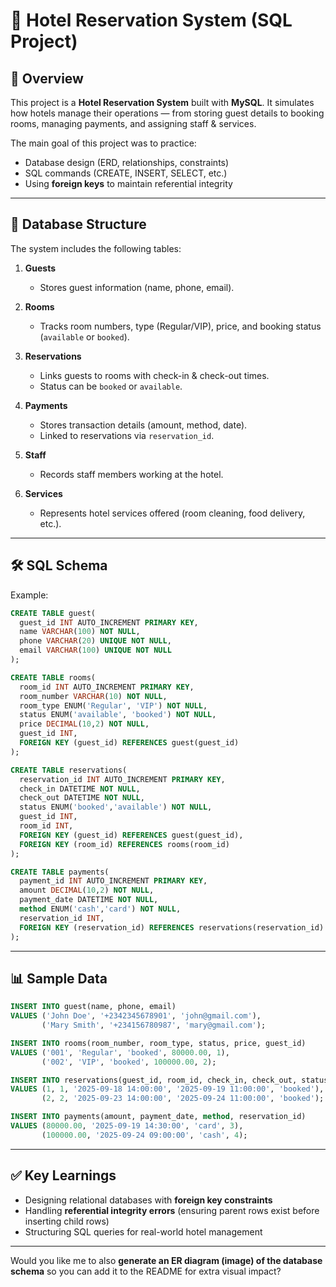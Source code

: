 # 🏨 Hotel Reservation System (SQL Project)

## 📌 Overview

This project is a **Hotel Reservation System** built with **MySQL**.
It simulates how hotels manage their operations — from storing guest details to booking rooms, managing payments, and assigning staff & services.

The main goal of this project was to practice:

* Database design (ERD, relationships, constraints)
* SQL commands (CREATE, INSERT, SELECT, etc.)
* Using **foreign keys** to maintain referential integrity

---

## 📂 Database Structure

The system includes the following tables:

1. **Guests**

   * Stores guest information (name, phone, email).

2. **Rooms**

   * Tracks room numbers, type (Regular/VIP), price, and booking status (`available` or `booked`).

3. **Reservations**

   * Links guests to rooms with check-in & check-out times.
   * Status can be `booked` or `available`.

4. **Payments**

   * Stores transaction details (amount, method, date).
   * Linked to reservations via `reservation_id`.

5. **Staff**

   * Records staff members working at the hotel.

6. **Services**

   * Represents hotel services offered (room cleaning, food delivery, etc.).

---

## 🛠️ SQL Schema

Example:

```sql
CREATE TABLE guest(
  guest_id INT AUTO_INCREMENT PRIMARY KEY,
  name VARCHAR(100) NOT NULL,
  phone VARCHAR(20) UNIQUE NOT NULL,
  email VARCHAR(100) UNIQUE NOT NULL
);

CREATE TABLE rooms(
  room_id INT AUTO_INCREMENT PRIMARY KEY,
  room_number VARCHAR(10) NOT NULL,
  room_type ENUM('Regular', 'VIP') NOT NULL,
  status ENUM('available', 'booked') NOT NULL,
  price DECIMAL(10,2) NOT NULL,
  guest_id INT,
  FOREIGN KEY (guest_id) REFERENCES guest(guest_id)
);

CREATE TABLE reservations(
  reservation_id INT AUTO_INCREMENT PRIMARY KEY,
  check_in DATETIME NOT NULL,
  check_out DATETIME NOT NULL,
  status ENUM('booked','available') NOT NULL,
  guest_id INT,
  room_id INT,
  FOREIGN KEY (guest_id) REFERENCES guest(guest_id),
  FOREIGN KEY (room_id) REFERENCES rooms(room_id)
);

CREATE TABLE payments(
  payment_id INT AUTO_INCREMENT PRIMARY KEY,
  amount DECIMAL(10,2) NOT NULL,
  payment_date DATETIME NOT NULL,
  method ENUM('cash','card') NOT NULL,
  reservation_id INT,
  FOREIGN KEY (reservation_id) REFERENCES reservations(reservation_id)
);
```

---

## 📊 Sample Data

```sql
INSERT INTO guest(name, phone, email)
VALUES ('John Doe', '+2342345678901', 'john@gmail.com'),
       ('Mary Smith', '+234156780987', 'mary@gmail.com');

INSERT INTO rooms(room_number, room_type, status, price, guest_id)
VALUES ('001', 'Regular', 'booked', 80000.00, 1),
       ('002', 'VIP', 'booked', 100000.00, 2);

INSERT INTO reservations(guest_id, room_id, check_in, check_out, status)
VALUES (1, 1, '2025-09-18 14:00:00', '2025-09-19 11:00:00', 'booked'),
       (2, 2, '2025-09-23 14:00:00', '2025-09-24 11:00:00', 'booked');

INSERT INTO payments(amount, payment_date, method, reservation_id)
VALUES (80000.00, '2025-09-19 14:30:00', 'card', 3),
       (100000.00, '2025-09-24 09:00:00', 'cash', 4);
```

---

## ✅ Key Learnings

* Designing relational databases with **foreign key constraints**
* Handling **referential integrity errors** (ensuring parent rows exist before inserting child rows)
* Structuring SQL queries for real-world hotel management

---

Would you like me to also **generate an ER diagram (image) of the database schema** so you can add it to the README for extra visual impact?
